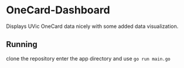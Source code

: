 # OneCard-Dashboard
Displays UVic OneCard data nicely with some added data visualization.

## Running
clone the repository enter the app directory and use `go run main.go`